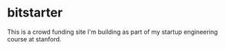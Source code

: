 bitstarter
==========
This is a crowd funding site I'm building as part of my startup engineering course at stanford.
